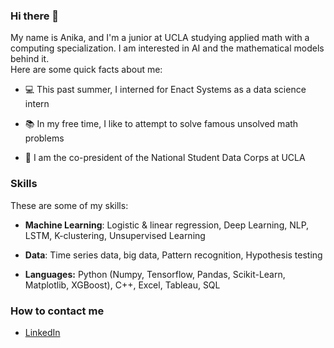 ### Hi there 👋 ###
My name is Anika, and I'm a junior at UCLA studying applied math with a computing specialization. I am interested in AI and the mathematical models behind it.  
Here are some quick facts about me: 

- 💻 This past summer, I interned for Enact Systems as a data science intern

- 📚 In my free time, I like to attempt to solve famous unsolved math problems

- 👥 I am the co-president of the National Student Data Corps at UCLA

### Skills ### 
These are some of my skills: 

- **Machine Learning**: Logistic & linear regression, Deep Learning, NLP, LSTM, K-clustering, Unsupervised Learning 

- **Data**: Time series data, big data, Pattern recognition, Hypothesis testing 

- **Languages:** Python (Numpy, Tensorflow, Pandas, Scikit-Learn, Matplotlib, XGBoost), C++, Excel, Tableau, SQL

### How to contact me ### 
- [LinkedIn](https://www.linkedin.com/in/anika-misra/)
